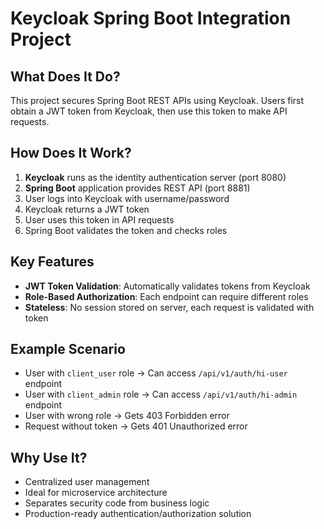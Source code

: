 # Keycloak Spring Boot Integration Project

## What Does It Do?

This project secures Spring Boot REST APIs using Keycloak. Users first obtain a JWT token from Keycloak, then use this token to make API requests.

## How Does It Work?

1. **Keycloak** runs as the identity authentication server (port 8080)
2. **Spring Boot** application provides REST API (port 8881)
3. User logs into Keycloak with username/password
4. Keycloak returns a JWT token
5. User uses this token in API requests
6. Spring Boot validates the token and checks roles

## Key Features

- **JWT Token Validation**: Automatically validates tokens from Keycloak
- **Role-Based Authorization**: Each endpoint can require different roles
- **Stateless**: No session stored on server, each request is validated with token

## Example Scenario

- User with `client_user` role → Can access `/api/v1/auth/hi-user` endpoint
- User with `client_admin` role → Can access `/api/v1/auth/hi-admin` endpoint
- User with wrong role → Gets 403 Forbidden error
- Request without token → Gets 401 Unauthorized error

## Why Use It?

- Centralized user management
- Ideal for microservice architecture
- Separates security code from business logic
- Production-ready authentication/authorization solution
